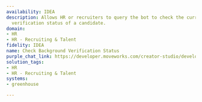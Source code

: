 ```yaml
---
availability: IDEA
description: Allows HR or recruiters to query the bot to check the current background
  verification status of a candidate.
domain:
- HR
- HR - Recruiting & Talent
fidelity: IDEA
name: Check Background Verification Status
purple_chat_link: https://developer.moveworks.com/creator-studio/developer-tools/purple-chat/?conversation=%7B%22startTimestamp%22%3A%2211%3A43+AM%22%2C%22messages%22%3A%5B%7B%22parts%22%3A%5B%7B%22richText%22%3A%22Check+the+background+verification+status+for+%3Cb%3EJohn+Doe%3C%2Fb%3E.%22%7D%5D%2C%22role%22%3A%22user%22%7D%2C%7B%22parts%22%3A%5B%7B%22richText%22%3A%22%F0%9F%94%8D+%3Cb%3EBackground+Verification+Status+for+John+Doe%3A%3C%2Fb%3E%22%7D%2C%7B%22richText%22%3A%22%3Cul%3E%3Cli%3E%F0%9F%93%8C+%3Cb%3EJob+Role%3A%3C%2Fb%3E+Software+Engineer%3C%2Fli%3E%3Cli%3E%E2%8F%B3+%3Cb%3ECurrent+Status%3A%3C%2Fb%3E+In+Progress%3C%2Fli%3E%3Cli%3E%F0%9F%8F%A2+%3Cb%3EVerification+Provider%3A%3C%2Fb%3E+Checkr%3C%2Fli%3E%3Cli%3E%F0%9F%93%85+%3Cb%3ELast+Updated%3A%3C%2Fb%3E+February+18%2C+2025%3C%2Fli%3E%3Cli%3E%F0%9F%93%84+%3Cb%3EPending+Checks%3A%3C%2Fb%3E+Employment+History%2C+Criminal+Record%3C%2Fli%3E%3C%2Ful%3E%22%7D%5D%2C%22role%22%3A%22assistant%22%7D%5D%7D
solution_tags:
- HR
- HR - Recruiting & Talent
systems:
- greenhouse

---
```

